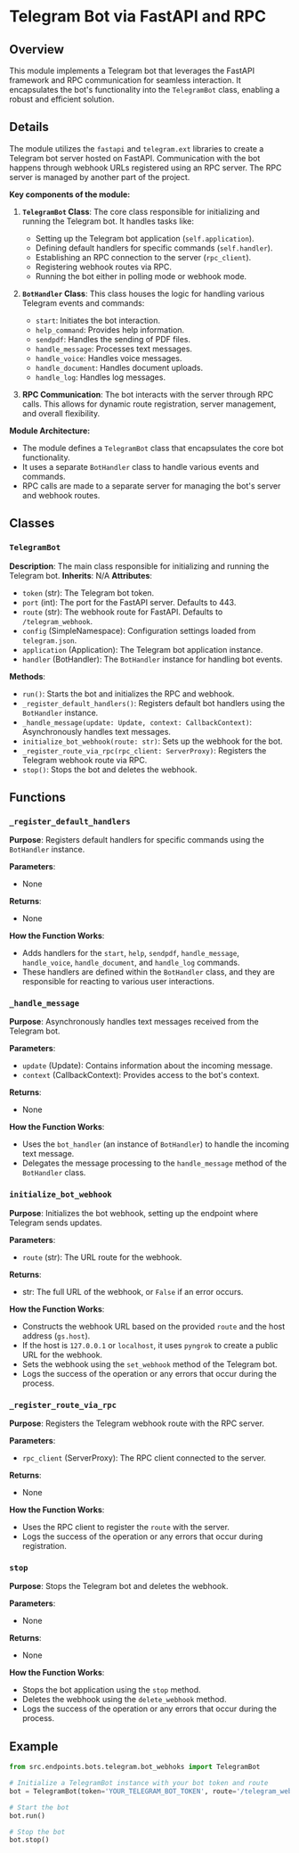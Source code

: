 # Telegram Bot via FastAPI and RPC

## Overview

This module implements a Telegram bot that leverages the FastAPI framework and RPC communication for seamless interaction. It encapsulates the bot's functionality into the `TelegramBot` class, enabling a robust and efficient solution.

## Details

The module utilizes the `fastapi` and `telegram.ext` libraries to create a Telegram bot server hosted on FastAPI. Communication with the bot happens through webhook URLs registered using an RPC server. The RPC server is managed by another part of the project.

**Key components of the module:**

1. **`TelegramBot` Class**: The core class responsible for initializing and running the Telegram bot. It handles tasks like:
    - Setting up the Telegram bot application (`self.application`).
    - Defining default handlers for specific commands (`self.handler`).
    - Establishing an RPC connection to the server (`rpc_client`).
    - Registering webhook routes via RPC.
    - Running the bot either in polling mode or webhook mode.

2. **`BotHandler` Class**: This class houses the logic for handling various Telegram events and commands:
    - `start`: Initiates the bot interaction.
    - `help_command`: Provides help information.
    - `sendpdf`: Handles the sending of PDF files.
    - `handle_message`: Processes text messages.
    - `handle_voice`: Handles voice messages.
    - `handle_document`: Handles document uploads.
    - `handle_log`: Handles log messages.

3. **RPC Communication**: The bot interacts with the server through RPC calls. This allows for dynamic route registration, server management, and overall flexibility.

**Module Architecture:**

- The module defines a `TelegramBot` class that encapsulates the core bot functionality.
- It uses a separate `BotHandler` class to handle various events and commands.
- RPC calls are made to a separate server for managing the bot's server and webhook routes.

## Classes

### `TelegramBot`

**Description**:  The main class responsible for initializing and running the Telegram bot.
**Inherits**:  N/A
**Attributes**:
- `token` (str): The Telegram bot token.
- `port` (int): The port for the FastAPI server. Defaults to 443.
- `route` (str): The webhook route for FastAPI. Defaults to `/telegram_webhook`.
- `config` (SimpleNamespace):  Configuration settings loaded from `telegram.json`.
- `application` (Application): The Telegram bot application instance.
- `handler` (BotHandler): The `BotHandler` instance for handling bot events.

**Methods**:

- `run()`: Starts the bot and initializes the RPC and webhook.
- `_register_default_handlers()`: Registers default bot handlers using the `BotHandler` instance.
- `_handle_message(update: Update, context: CallbackContext)`:  Asynchronously handles text messages.
- `initialize_bot_webhook(route: str)`: Sets up the webhook for the bot.
- `_register_route_via_rpc(rpc_client: ServerProxy)`: Registers the Telegram webhook route via RPC.
- `stop()`: Stops the bot and deletes the webhook.

## Functions

### `_register_default_handlers`

**Purpose**: Registers default handlers for specific commands using the `BotHandler` instance.

**Parameters**:

- None

**Returns**:

- None

**How the Function Works**:
-  Adds handlers for the `start`, `help`, `sendpdf`, `handle_message`, `handle_voice`, `handle_document`, and `handle_log` commands.
-  These handlers are defined within the `BotHandler` class, and they are responsible for reacting to various user interactions.

### `_handle_message`

**Purpose**: Asynchronously handles text messages received from the Telegram bot.

**Parameters**:

- `update` (Update): Contains information about the incoming message.
- `context` (CallbackContext): Provides access to the bot's context.

**Returns**:

- None

**How the Function Works**:
-  Uses the `bot_handler` (an instance of `BotHandler`) to handle the incoming text message.
-  Delegates the message processing to the `handle_message` method of the `BotHandler` class.

### `initialize_bot_webhook`

**Purpose**: Initializes the bot webhook, setting up the endpoint where Telegram sends updates.

**Parameters**:

- `route` (str): The URL route for the webhook.

**Returns**:

- str: The full URL of the webhook, or `False` if an error occurs.

**How the Function Works**:
-  Constructs the webhook URL based on the provided `route` and the host address (`gs.host`).
-  If the host is `127.0.0.1` or `localhost`, it uses `pyngrok` to create a public URL for the webhook.
-  Sets the webhook using the `set_webhook` method of the Telegram bot.
-  Logs the success of the operation or any errors that occur during the process.

### `_register_route_via_rpc`

**Purpose**: Registers the Telegram webhook route with the RPC server.

**Parameters**:

- `rpc_client` (ServerProxy): The RPC client connected to the server.

**Returns**:

- None

**How the Function Works**:
-  Uses the RPC client to register the `route` with the server.
-  Logs the success of the operation or any errors that occur during registration.

### `stop`

**Purpose**: Stops the Telegram bot and deletes the webhook.

**Parameters**:

- None

**Returns**:

- None

**How the Function Works**:
-  Stops the bot application using the `stop` method.
-  Deletes the webhook using the `delete_webhook` method.
-  Logs the success of the operation or any errors that occur during the process.

## Example

```python
from src.endpoints.bots.telegram.bot_webhoks import TelegramBot

# Initialize a TelegramBot instance with your bot token and route
bot = TelegramBot(token='YOUR_TELEGRAM_BOT_TOKEN', route='/telegram_webhook')

# Start the bot
bot.run()

# Stop the bot
bot.stop()
```